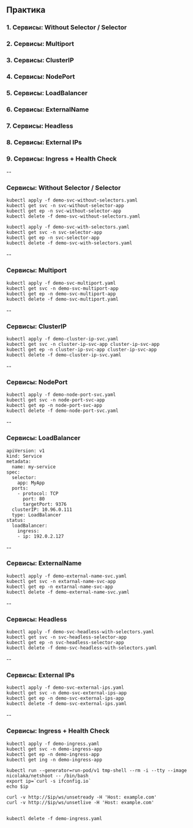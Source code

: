 ## Практика
### 1. Сервисы: Without Selector / Selector  
### 2. Сервисы: Multiport  
### 3. Сервисы: СlusterIP  
### 4. Сервисы: NodePort 
### 5. Сервисы: LoadBalancer
### 6. Сервисы: ExternalName    
### 7. Сервисы: Headless  
### 8. Сервисы: External IPs  
### 9. Сервисы: Ingress + Health Check



--
### Сервисы: Without Selector / Selector  

```
kubectl apply -f demo-svc-without-selectors.yaml
kubectl get svc -n svc-without-selector-app  
kubectl get ep -n svc-without-selector-app  
kubectl delete -f demo-svc-without-selectors.yaml
```  

```
kubectl apply -f demo-svc-with-selectors.yaml
kubectl get svc -n svc-selector-app
kubectl get ep -n svc-selector-app
kubectl delete -f demo-svc-with-selectors.yaml
```

--
### Сервисы: Multiport  

```
kubectl apply -f demo-svc-multiport.yaml
kubectl get svc -n demo-svc-multiport-app
kubectl get ep -n demo-svc-multiport-app
kubectl delete -f demo-svc-multiport.yaml
```

--
### Сервисы: СlusterIP  

```
kubectl apply -f demo-cluster-ip-svc.yaml
kubectl get svc -n cluster-ip-svc-app cluster-ip-svc-app
kubectl get ep -n cluster-ip-svc-app cluster-ip-svc-app
kubectl delete -f demo-cluster-ip-svc.yaml
```

--
### Сервисы: NodePort  
```
kubectl apply -f demo-node-port-svc.yaml
kubectl get svc -n node-port-svc-app
kubectl get ep -n node-port-svc-app
kubectl delete -f demo-node-port-svc.yaml
```

--
### Сервисы: LoadBalancer  
```
apiVersion: v1
kind: Service
metadata:
  name: my-service
spec:
  selector:
    app: MyApp
  ports:
    - protocol: TCP
      port: 80
      targetPort: 9376
  clusterIP: 10.96.0.111
  type: LoadBalancer
status:
  loadBalancer:
    ingress:
    - ip: 192.0.2.127
```

--
### Сервисы: ExternalName  
```
kubectl apply -f demo-external-name-svc.yaml
kubectl get svc -n extarnal-name-svc-app
kubectl get ep -n extarnal-name-svc-app
kubectl delete -f demo-external-name-svc.yaml
```

--
### Сервисы: Headless  
```
kubectl apply -f demo-svc-headless-with-selectors.yaml
kubectl get svc -n svc-headless-selector-app
kubectl get ep -n svc-headless-selector-app
kubectl delete -f demo-svc-headless-with-selectors.yaml
```

--
### Сервисы: External IPs  
```
kubectl apply -f demo-svc-external-ips.yaml
kubectl get svc -n demo-svc-external-ips-app
kubectl get ep -n demo-svc-external-ips-app
kubectl delete -f demo-svc-external-ips.yaml
```

--
### Сервисы: Ingress + Health Check

```
kubectl apply -f demo-ingress.yaml
kubectl get svc -n demo-ingress-app
kubectl get ep -n demo-ingress-app
kubectl get ing -n demo-ingress-app

kubectl run --generator=run-pod/v1 tmp-shell --rm -i --tty --image nicolaka/netshoot -- /bin/bash  
export ip=`curl -s ifconfig.io`
echo $ip  

curl -v http://$ip/ws/unsetready -H 'Host: example.com'
curl -v http://$ip/ws/unsetlive -H 'Host: example.com'


kubectl delete -f demo-ingress.yaml  

```

